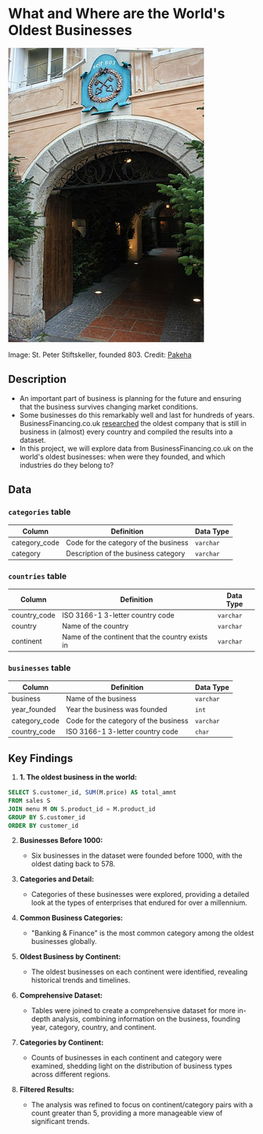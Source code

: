 # What and Where are the World's Oldest Businesses

![](400px-Eingang_zum_St._Peter_Stiftskeller.jpg)

Image: St. Peter Stiftskeller, founded 803. Credit: [Pakeha](https://commons.wikimedia.org/wiki/File:Eingang_zum_St._Peter_Stiftskeller.jpg)

## Description

- An important part of business is planning for the future and ensuring that the business survives changing market conditions.
- Some businesses do this remarkably well and last for hundreds of years. BusinessFinancing.co.uk [researched](https://businessfinancing.co.uk/the-oldest-company-in-almost-every-country/) the oldest company that is still in business in (almost) every country and compiled the results into a dataset.
- In this project, we will explore data from BusinessFinancing.co.uk on the world's oldest businesses: when were they founded, and which industries do they belong to?

## Data

### `categories` table

| Column | Definition | Data Type |
|-|-|-|  
|category_code| Code for the category of the business |`varchar`|
|category| Description of the business category |`varchar`|

### `countries` table

| Column | Definition | Data Type |
|-|-|-|
|country_code| ISO 3166-1 3-letter country code |`varchar`|
|country| Name of the country |`varchar`|
|continent| Name of the continent that the country exists in |`varchar`|


### `businesses` table

| Column | Definition | Data Type |
|-|-|-|
|business| Name of the business |`varchar`|  
|year_founded| Year the business was founded |`int`|
|category_code| Code for the category of the business |`varchar`|
|country_code| ISO 3166-1 3-letter country code |`char`|

## Key Findings

1. **1. The oldest business in the world:**
```sql
SELECT S.customer_id, SUM(M.price) AS total_amnt
FROM sales S
JOIN menu M ON S.product_id = M.product_id
GROUP BY S.customer_id
ORDER BY customer_id
```
2. **Businesses Before 1000:**
   - Six businesses in the dataset were founded before 1000, with the oldest dating back to 578.

3. **Categories and Detail:**
   - Categories of these businesses were explored, providing a detailed look at the types of enterprises that endured for over a millennium.

4. **Common Business Categories:**
   - "Banking & Finance" is the most common category among the oldest businesses globally.

5. **Oldest Business by Continent:**
   - The oldest businesses on each continent were identified, revealing historical trends and timelines.

6. **Comprehensive Dataset:**
   - Tables were joined to create a comprehensive dataset for more in-depth analysis, combining information on the business, founding year, category, country, and continent.

7. **Categories by Continent:**
   - Counts of businesses in each continent and category were examined, shedding light on the distribution of business types across different regions.

8. **Filtered Results:**
   - The analysis was refined to focus on continent/category pairs with a count greater than 5, providing a more manageable view of significant trends.

